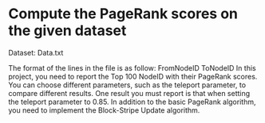 # Compute the PageRank scores on the given dataset

Dataset: Data.txt

The format of the lines in the file is as follow:
FromNodeID ToNodeID
In this project, you need to report the Top 100 NodeID with their PageRank scores. You
can choose different parameters, such as the teleport parameter, to compare different results.
One result you must report is that when setting the teleport parameter to 0.85.
In addition to the basic PageRank algorithm, you need to implement the Block-Stripe
Update algorithm.
